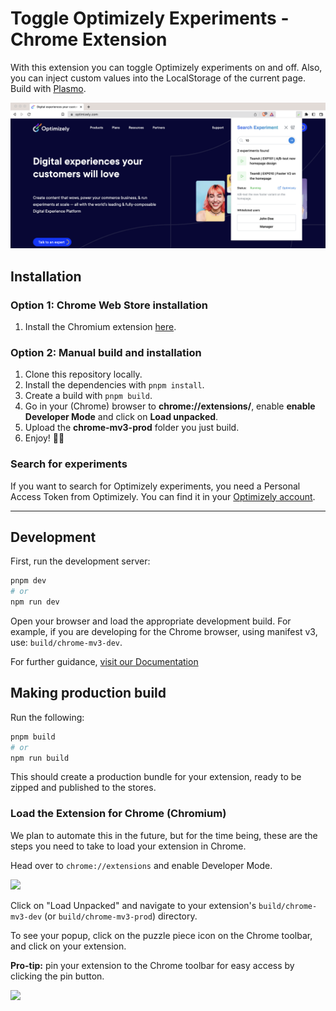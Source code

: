 # Toggle Optimizely Experiments - Chrome Extension

With this extension you can toggle Optimizely experiments on and off.
Also, you can inject custom values into the LocalStorage of the current page.
Build with [Plasmo](https://docs.plasmo.com/).

![image](./screenshot-extension.png)

## Installation

### Option 1: Chrome Web Store installation

1. Install the Chromium extension [here](https://chrome.google.com/webstore/detail/toggle-experiment/bfcajgcjbnmpblmomjphdaiodkfjjcdn).

### Option 2: Manual build and installation

1. Clone this repository locally.
2. Install the dependencies with ``pnpm install``.
3. Create a build with ``pnpm build``.
4. Go in your (Chrome) browser to **chrome://extensions/**, enable **enable Developer Mode** and click on **Load unpacked**.
5. Upload the **chrome-mv3-prod** folder you just build.
6. Enjoy! 🙂🧪

### Search for experiments
If you want to search for Optimizely experiments, you need a Personal Access Token from Optimizely.
You can find it in your [Optimizely account](https://app.optimizely.com/v2/profile/api).


---


## Development

First, run the development server:

```bash
pnpm dev
# or
npm run dev
```

Open your browser and load the appropriate development build. For example, if you are developing for the Chrome browser,
using manifest v3, use: `build/chrome-mv3-dev`.

For further guidance, [visit our Documentation](https://docs.plasmo.com/)

## Making production build

Run the following:

```bash
pnpm build
# or
npm run build
```

This should create a production bundle for your extension, ready to be zipped and published to the stores.

### Load the Extension for Chrome (Chromium)
We plan to automate this in the future, but for the time being, these are the steps you need to take to load your extension in Chrome.

Head over to `chrome://extensions` and enable Developer Mode.

![](https://docs.plasmo.com/screenshots/developer_mode.png)

Click on "Load Unpacked" and navigate to your extension's `build/chrome-mv3-dev` (or `build/chrome-mv3-prod`) directory.

To see your popup, click on the puzzle piece icon on the Chrome toolbar, and click on your extension.

**Pro-tip:** pin your extension to the Chrome toolbar for easy access by clicking the pin button.

![](https://docs.plasmo.com/screenshots/popup_example.png)
